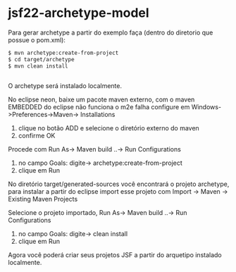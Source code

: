 # jsf22-archetype-model
Para gerar archetype a partir do exemplo faça (dentro do diretorio que possue o pom.xml):

```sh
$ mvn archetype:create-from-project
$ cd target/archetype
$ mvn clean install
 
 ``` 

O archetype será instalado localmente.

No eclipse neon, baixe um pacote maven externo, com o maven EMBEDDED do eclipse não funciona o m2e falha
configure em Windows->Preferences->Maven-> Installations

1. clique no botão ADD e selecione o diretório externo do maven
2. confirme OK

Procede com Run As-> Maven build ..-> Run Configurations

1. no campo  Goals: digite-> archetype:create-from-project
2. clique em Run

No diretório target/generated-sources você encontrará o projeto archetype, para instalar a partir do eclipse
import esse projeto com Import -> Maven -> Existing Maven Projects

Selecione o projeto importado, Run As-> Maven build ..-> Run Configurations

1. no campo  Goals: digite-> clean install
2. clique em Run

Agora você poderá criar seus projetos JSF a partir do arquetipo instalado localmente.

